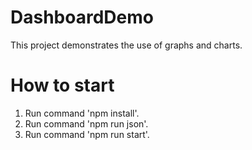 # DashboardDemo

This project demonstrates the use of graphs and charts.

# How to start

1. Run command 'npm install'.
2. Run command 'npm run json'.
3. Run command 'npm run start'.
